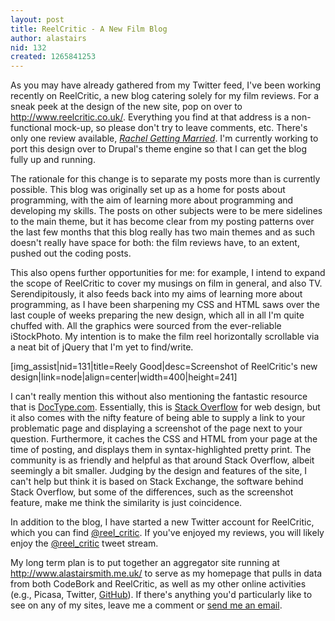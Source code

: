 ```yaml
---
layout: post
title: ReelCritic - A New Film Blog
author: alastairs
nid: 132
created: 1265841253
---
```

As you may have already gathered from my Twitter feed, I've been working recently on ReelCritic, a new blog catering solely for my film reviews.  For a sneak peek at the design of the new site, pop on over to http://www.reelcritic.co.uk/.  Everything you find at that address is a non-functional mock-up, so please don't try to leave comments, etc.  There's only one review available, <a href="http://www.reelcritic.co.uk/2010/01/16/rachel-getting-married.html" title="Review: Rachel Getting Married"><em>Rachel Getting Married</em></a>.  I'm currently working to port this design over to Drupal's theme engine so that I can get the blog fully up and running.
<!--break-->
The rationale for this change is to separate my posts more than is currently possible.  This blog was originally set up as a home for posts about programming, with the aim of learning more about programming and developing my skills.  The posts on other subjects were to be mere sidelines to the main theme, but it has become clear from my posting patterns over the last few months that this blog really has two main themes and as such doesn't really have space for both: the film reviews have, to an extent, pushed out the coding posts.  

This also opens further opportunities for me: for example, I intend to expand the scope of ReelCritic to cover my musings on film in general, and also TV.  Serendipitously, it also feeds back into my aims of learning more about programming, as I have been sharpening my CSS and HTML saws over the last couple of weeks preparing the new design, which all in all I'm quite chuffed with.  All the graphics were sourced from the ever-reliable iStockPhoto.  My intention is to make the film reel horizontally scrollable via a neat bit of jQuery that I'm yet to find/write.

[img_assist|nid=131|title=Reely Good|desc=Screenshot of ReelCritic's new design|link=node|align=center|width=400|height=241]

I can't really mention this without also mentioning the fantastic resource that is <a href="http://www.doctype.com/" title="Web design Q&A - Doctype.com">DocType.com</a>.  Essentially, this is <a href="http://www.stackoverflow.com/" title="Stack Overflow">Stack Overflow</a> for web design, but it also comes with the nifty feature of being able to supply a link to your problematic page and displaying a screenshot of the page next to your question.  Furthermore, it caches the CSS and HTML from your page at the time of posting, and displays them in syntax-highlighted pretty print.  The community is as friendly and helpful as that around Stack Overflow, albeit seemingly a bit smaller.  Judging by the design and features of the site, I can't help but think it is based on Stack Exchange, the software behind Stack Overflow, but some of the differences, such as the screenshot feature, make me think the similarity is just coincidence.  

In addition to the blog, I have started a new Twitter account for ReelCritic, which you can find <a href="http://twitter.com/reel_critic" title="Alastair Smith (reel_critic) on Twitter">@reel_critic</a>.  If you've enjoyed my reviews, you will likely enjoy the <a href="http://twitter.com/reel_critic" title="Alastair Smith (reel_critic) on Twitter">@reel_critic</a> tweet stream.  

My long term plan is to put together an aggregator site running at http://www.alastairsmith.me.uk/ to serve as my homepage that pulls in data from both CodeBork and ReelCritic, as well as my other online activities (e.g., Picasa, Twitter, <a href="http://www.github.org/" title="GitHub - Social Coding">GitHub</a>).  If there's anything you'd particularly like to see on any of my sites, leave me a comment or <a href="/contact" title="Contact Alastair">send me an email</a>.
